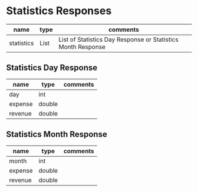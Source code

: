 # Statistics Responses

| name       | type | comments                                                     |
| ---------- | ---- | ------------------------------------------------------------ |
| statistics | List | List of Statistics Day Response or Statistics Month Response |

## Statistics Day Response

| name    | type   | comments |
| ------- | ------ | -------- |
| day     | int    |          |
| expense | double |          |
| revenue | double |          |

## Statistics Month Response

| name    | type   | comments |
| ------- | ------ | -------- |
| month   | int    |          |
| expense | double |          |
| revenue | double |          |
